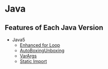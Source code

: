# Java

## Features of Each Java Version
 - Java5
   * [Enhanced for Loop](https://github.com/Limheonjun/Java_Study/tree/master/Java5/src/EnhancedforLoop)
   * [AutoBoxingUnboxing](https://github.com/Limheonjun/Java_Study/tree/master/Java5/src/AutoBoxingUnboxing)
   * [VarArgs](https://github.com/Limheonjun/Java_Study/tree/master/Java5/src/VarArgs)
   * [Static Import](https://github.com/Limheonjun/Java_Study/tree/master/Java5/src/StaticImport)




